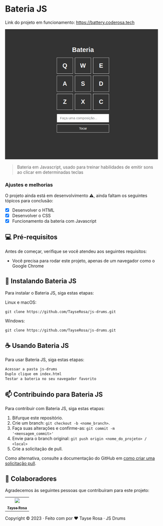 # Bateria JS

Link do projeto em funcionamento: https://battery.coderosa.tech	

<img src="drums.png" alt="Exemplo imagem">

> Bateria em Javascript, usado para treinar habilidades de emitir sons ao clicar em determinadas teclas

### Ajustes e melhorias

O projeto ainda está em desenvolvimento  ⚠️, ainda faltam os seguintes tópicos para conclusão:

- [x] Desenvolver o HTML
- [x] Desenvolver o CSS
- [x] Funcionamento da bateria com Javascript

## 💻 Pré-requisitos

Antes de começar, verifique se você atendeu aos seguintes requisitos:

- Você precisa para rodar este projeto, apenas de um navegador como o Google Chrome 


## 🚀 Instalando Bateria JS

Para instalar o Bateria JS, siga estas etapas:

Linux e macOS:

```
git clone https://github.com/TayseRosa/js-drums.git
```

Windows:
```
git clone https://github.com/TayseRosa/js-drums.git
```

## ☕ Usando Bateria JS

Para usar Bateria JS, siga estas etapas:

```
Acessar a pasta js-drums
Duplo clique em index.html
Testar a bateria no seu navegador favorito
```

## 📫 Contribuindo para Bateria JS

Para contribuir com Bateria JS, siga estas etapas:

1. Bifurque este repositório.
2. Crie um branch: `git checkout -b <nome_branch>`.
3. Faça suas alterações e confirme-as: `git commit -m '<mensagem_commit>'`
4. Envie para o branch original: `git push origin <nome_do_projeto> / <local>`
5. Crie a solicitação de pull.

Como alternativa, consulte a documentação do GitHub em [como criar uma solicitação pull](https://help.github.com/en/github/collaborating-with-issues-and-pull-requests/creating-a-pull-request).

## 🤝 Colaboradores

Agradecemos às seguintes pessoas que contribuíram para este projeto:

<table>
  <tr>
    <td align="center">
      <a href="https://github.com/TayseRosa" title="Tayse Code Rosa">
        <img src="https://avatars.githubusercontent.com/u/31596454?v=4" width=115><br>
        <sub>
          <b>Tayse Rosa</b>
        </sub>
      </a>
    </td>
  </tr>
</table>

Copyright :copyright: 2023 · Feito com por ❤️ Tayse Rosa · JS Drums
